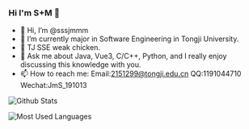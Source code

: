 ### Hi I'm S+M 👋

- 👋 Hi, I’m @sssjmmm 
- 🔭 I’m currently major in Software Engineering in Tongji University.
- 🌱 TJ SSE weak chicken.
- 💬 Ask me about Java, Vue3, C/C++, Python, and I really enjoy discussing this knowledge with you.
- 📫 How to reach me: Email:2151299@tongji.edu.cn QQ:1191044710 Wechat:JmS_191013



![Github Stats](https://github-readme-stats.vercel.app/api?username=sssjmmm&show_icons=true&theme=tokyonight&count_private=true)


![Most Used Languages](https://github-readme-stats.vercel.app/api/top-langs/?username=sssjmmm&theme=tokyonight&layout=compact)
